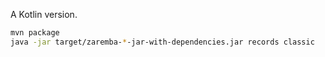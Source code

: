 A Kotlin version.

```bash
mvn package
java -jar target/zaremba-*-jar-with-dependencies.jar records classic
```
